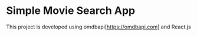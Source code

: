 # Simple Movie Search App

This project is developed using omdbapi[https://omdbapi.com] and React.js